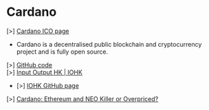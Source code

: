 <!--- mdlinkc v0 -->
# Cardano

\[\>\] [Cardano ICO page](https://www.cardanohub.org/en/home/)<br />
- Cardano is a decentralised public blockchain and cryptocurrency project and is fully open source.

\[\>\] [GitHub code](https://github.com/input-output-hk/cardano-sl/)<br />
\[\>\] [Input Output HK | IOHK](https://iohk.io/)<br />
- \[\>\] [IOHK GitHub page](https://github.com/input-output-hk)

\[\>\] [Cardano: Ethereum and NEO Killer or Overpriced?](https://hackernoon.com/cardano-ethereum-and-neo-killer-or-overhyped-and-overpriced-8fcd5f8abcdf)<br />
